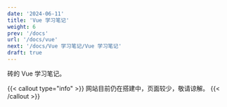 ```yaml
---
date: '2024-06-11'
title: 'Vue 学习笔记'
weight: 6
prev: '/docs'
url: '/docs/vue'
next: '/docs/Vue 学习笔记/Vue 学习笔记'
draft: true
---
```


砖的 Vue 学习笔记。

{{< callout type="info" >}}
网站目前仍在搭建中，页面较少，敬请谅解。
{{< /callout >}}